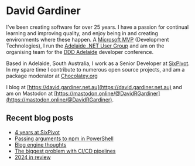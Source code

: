 # David Gardiner

I've been creating software for over 25 years. I have a passion for continual learning and improving quality, and enjoy being in and creating environments where these happen. A [Microsoft MVP](https://mvp.microsoft.com/en-us/PublicProfile/5001655) (Development Technologies), I run the [Adelaide .NET User Group](https://www.adnug.net) and am on the organising team for the [DDD Adelaide](https://www.dddadelaide.com) developer conference.

Based in Adelaide, South Australia, I work as a Senior Developer at [SixPivot](https://www.sixpivot.com.au). In my spare time I contribute to numerous open source projects, and am a package moderator at [Chocolatey.org](https://chocolatey.org)

I blog at [https://david.gardiner.net.au](https://david.gardiner.net.au) and am on Mastodon at [https://mastodon.online/@DavidRGardiner](https://mastodon.online/@DavidRGardiner).

## Recent blog posts

<!--START_SECTION:posts-->
* [4 years at SixPivot](https:&#x2F;&#x2F;david.gardiner.net.au&#x2F;2025&#x2F;02&#x2F;four-years-sixpivot.html)
* [Passing arguments to npm in PowerShell](https:&#x2F;&#x2F;david.gardiner.net.au&#x2F;2025&#x2F;01&#x2F;npm-and-powershell.html)
* [Blog engine thoughts](https:&#x2F;&#x2F;david.gardiner.net.au&#x2F;2025&#x2F;01&#x2F;blog-engines.html)
* [The biggest problem with CI&#x2F;CD pipelines](https:&#x2F;&#x2F;david.gardiner.net.au&#x2F;2025&#x2F;01&#x2F;biggest-problem.html)
* [2024 in review](https:&#x2F;&#x2F;david.gardiner.net.au&#x2F;2024&#x2F;12&#x2F;year-in-review.html)
<!--END_SECTION:posts-->
